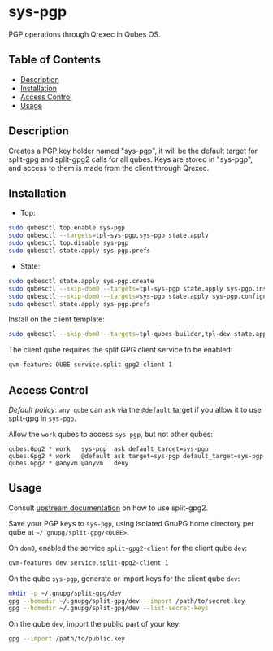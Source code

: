 # sys-pgp

PGP operations through Qrexec in Qubes OS.

## Table of Contents

*   [Description](#description)
*   [Installation](#installation)
*   [Access Control](#access-control)
*   [Usage](#usage)

## Description

Creates a PGP key holder named "sys-pgp", it will be the default target for
split-gpg and split-gpg2 calls for all qubes. Keys are stored in "sys-pgp",
and access to them is made from the client through Qrexec.

## Installation

*   Top:

```sh
sudo qubesctl top.enable sys-pgp
sudo qubesctl --targets=tpl-sys-pgp,sys-pgp state.apply
sudo qubesctl top.disable sys-pgp
sudo qubesctl state.apply sys-pgp.prefs
```

*   State:

<!-- pkg:begin:post-install -->

```sh
sudo qubesctl state.apply sys-pgp.create
sudo qubesctl --skip-dom0 --targets=tpl-sys-pgp state.apply sys-pgp.install
sudo qubesctl --skip-dom0 --targets=sys-pgp state.apply sys-pgp.configure
sudo qubesctl state.apply sys-pgp.prefs
```

<!-- pkg:end:post-install -->

Install on the client template:

```sh
sudo qubesctl --skip-dom0 --targets=tpl-qubes-builder,tpl-dev state.apply sys-pgp.install-client
```

The client qube requires the split GPG client service to be enabled:

```sh
qvm-features QUBE service.split-gpg2-client 1
```

## Access Control

_Default policy_: `any qube` can `ask` via the `@default` target if you allow
it to use split-gpg in `sys-pgp`.

Allow the `work` qubes to access `sys-pgp`, but not other qubes:

```qrexecpolicy
qubes.Gpg2 * work   sys-pgp  ask default_target=sys-pgp
qubes.Gpg2 * work   @default ask target=sys-pgp default_target=sys-pgp
qubes.Gpg2 * @anyvm @anyvm   deny
```

## Usage

Consult [upstream documentation](https://github.com/QubesOS/qubes-app-linux-split-gpg2)
on how to use split-gpg2.

Save your PGP keys to `sys-pgp`, using isolated GnuPG home directory per qube
at `~/.gnupg/split-gpg/<QUBE>`.

On `dom0`, enabled the service `split-gpg2-client` for the client qube `dev`:

```sh
qvm-features dev service.split-gpg2-client 1
```

On the qube `sys-pgp`, generate or import keys for the client qube `dev`:

```sh
mkdir -p ~/.gnupg/split-gpg/dev
gpg --homedir ~/.gnupg/split-gpg/dev --import /path/to/secret.key
gpg --homedir ~/.gnupg/split-gpg/dev --list-secret-keys
```

On the qube `dev`, import the public part of your key:

```sh
gpg --import /path/to/public.key
```
